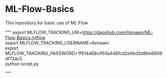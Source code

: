 # ML-Flow-Basics
This repository for basic use of ML Flow




"""
export MLFLOW_TRACKING_URI=https://dagshub.com/itsinaam/ML-Flow-Basics.mlflow \
export MLFLOW_TRACKING_USERNAME=itsinaam \
export MLFLOW_TRACKING_PASSWORD=1f914d68c993a446fcd2e6bd3d8bb6809df72ac5 \
python script.py

"""